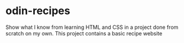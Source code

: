 # odin-recipes
 Show what I know from learning HTML and CSS in a project done from scratch on my own. 
 This project contains a basic recipe website
